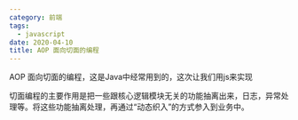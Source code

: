 ```yaml
---
category: 前端
tags:
  - javascript
date: 2020-04-10
title: AOP 面向切面的编程
---
```


AOP 面向切面的编程，这是Java中经常用到的，这次让我们用js来实现

<!--more-->

切面编程的主要作用是把一些跟核心逻辑模块无关的功能抽离出来，日志，异常处理等。将这些功能抽离处理，再通过“动态织入”的方式参入到业务中。

